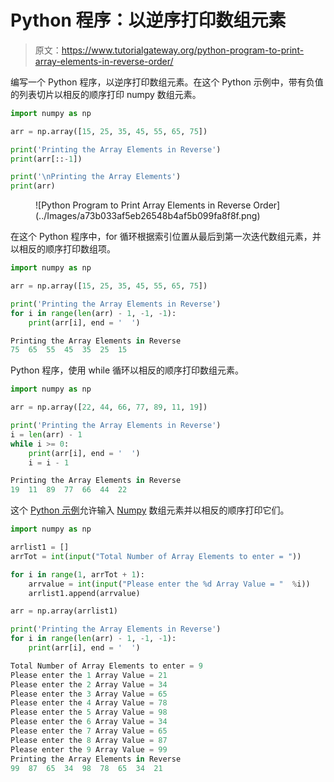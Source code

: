 # Python 程序：以逆序打印数组元素

> 原文：<https://www.tutorialgateway.org/python-program-to-print-array-elements-in-reverse-order/>

编写一个 Python 程序，以逆序打印数组元素。在这个 Python 示例中，带有负值的列表切片以相反的顺序打印 numpy 数组元素。

```py
import numpy as np

arr = np.array([15, 25, 35, 45, 55, 65, 75])

print('Printing the Array Elements in Reverse')
print(arr[::-1])

print('\nPrinting the Array Elements')
print(arr)
```

<figure class="wp-block-image size-large">![Python Program to Print Array Elements in Reverse Order](../Images/a73b033af5eb26548b4af5b099fa8f8f.png)</figure>

在这个 Python 程序中，for 循环根据索引位置从最后到第一次迭代数组元素，并以相反的顺序打印数组项。

```py
import numpy as np

arr = np.array([15, 25, 35, 45, 55, 65, 75])

print('Printing the Array Elements in Reverse')
for i in range(len(arr) - 1, -1, -1):
    print(arr[i], end = '  ')
```

```py
Printing the Array Elements in Reverse
75  65  55  45  35  25  15 
```

Python 程序，使用 while 循环以相反的顺序打印数组元素。

```py
import numpy as np

arr = np.array([22, 44, 66, 77, 89, 11, 19])

print('Printing the Array Elements in Reverse')
i = len(arr) - 1
while i >= 0:
    print(arr[i], end = '  ')
    i = i - 1
```

```py
Printing the Array Elements in Reverse
19  11  89  77  66  44  22 
```

这个 [Python 示例](https://www.tutorialgateway.org/python-programming-examples/)允许输入 [Numpy](https://www.tutorialgateway.org/python-numpy-array/) 数组元素并以相反的顺序打印它们。

```py
import numpy as np

arrlist1 = []
arrTot = int(input("Total Number of Array Elements to enter = "))

for i in range(1, arrTot + 1):
    arrvalue = int(input("Please enter the %d Array Value = "  %i))
    arrlist1.append(arrvalue)

arr = np.array(arrlist1)

print('Printing the Array Elements in Reverse')
for i in range(len(arr) - 1, -1, -1):
    print(arr[i], end = '  ')
```

```py
Total Number of Array Elements to enter = 9
Please enter the 1 Array Value = 21
Please enter the 2 Array Value = 34
Please enter the 3 Array Value = 65
Please enter the 4 Array Value = 78
Please enter the 5 Array Value = 98
Please enter the 6 Array Value = 34
Please enter the 7 Array Value = 65
Please enter the 8 Array Value = 87
Please enter the 9 Array Value = 99
Printing the Array Elements in Reverse
99  87  65  34  98  78  65  34  21 
```